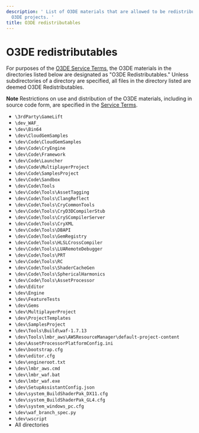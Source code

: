 ```yaml
---
description: ' List of O3DE materials that are allowed to be redistributed in
  O3DE projects. '
title: O3DE redistributables
---
```

# O3DE redistributables<a name="legal-lumberyard-redistributables"></a>

For purposes of the [O3DE Service Terms](https://aws.amazon.com/service-terms/), the O3DE materials in the directories listed below are designated as "O3DE Redistributables\." Unless subdirectories of a directory are specified, all files in the directory listed are deemed O3DE Redistributables\.

**Note**
Restrictions on use and distribution of the O3DE materials, including in source code form, are specified in the [Service Terms](https://aws.amazon.com/service-terms/)\.
+  `\3rdParty\GameLift`
+  `\dev_WAF_`
+  `\dev\Bin64`
+  `\dev\CloudGemSamples`
+  `\dev\Code\CloudGemSamples`
+  `\dev\Code\CryEngine`
+  `\dev\Code\Framework`
+  `\dev\Code\Launcher`
+  `\dev\Code\MultiplayerProject`
+  `\dev\Code\SamplesProject`
+  `\dev\Code\Sandbox`
+  `\dev\Code\Tools`
+  `\dev\Code\Tools\AssetTagging`
+  `\dev\Code\Tools\ClangReflect`
+  `\dev\Code\Tools\CryCommonTools`
+  `\dev\Code\Tools\CryD3DCompilerStub`
+  `\dev\Code\Tools\CrySCompilerServer`
+  `\dev\Code\Tools\CryXML`
+  `\dev\Code\Tools\DBAPI`
+  `\dev\Code\Tools\GemRegistry`
+  `\dev\Code\Tools\HLSLCrossCompiler`
+  `\dev\Code\Tools\LUARemoteDebugger`
+  `\dev\Code\Tools\PRT`
+  `\dev\Code\Tools\RC`
+  `\dev\Code\Tools\ShaderCacheGen`
+  `\dev\Code\Tools\SphericalHarmonics`
+  `\dev\Code\Tools\AssetProcessor`
+  `\dev\Editor`
+  `\dev\Engine`
+  `\dev\FeatureTests`
+  `\dev\Gems`
+  `\dev\MultiplayerProject`
+  `\dev\ProjectTemplates`
+  `\dev\SamplesProject`
+  `\dev\Tools\Build\waf-1.7.13`
+  `\dev\Tools\lmbr_aws\AWSResourceManager\default-project-content`
+  `\dev\AssetProcessorPlatformConfig.ini`
+  `\dev\bootstrap.cfg`
+  `\dev\editor.cfg`
+  `\dev\engineroot.txt`
+  `\dev\lmbr_aws.cmd`
+  `\dev\lmbr_waf.bat`
+  `\dev\lmbr_waf.exe`
+  `\dev\SetupAssistantConfig.json`
+  `\dev\system_BuildShaderPak_DX11.cfg`
+  `\dev\system_BuildShaderPak_GL4.cfg`
+  `\dev\system_windows_pc.cfg`
+  `\dev\waf_branch_spec.py`
+  `\dev\wscript`
+ All directories